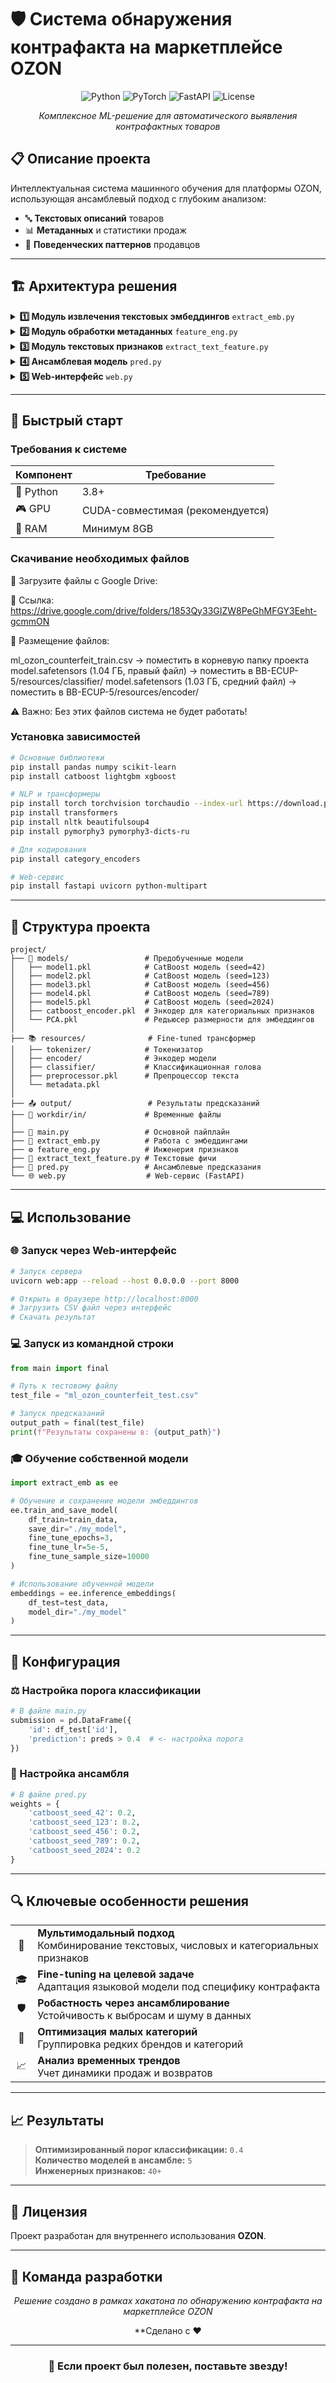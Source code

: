 # 🛡️ Система обнаружения контрафакта на маркетплейсе OZON

<div align="center">

![Python](https://img.shields.io/badge/python-v3.8+-blue.svg)
![PyTorch](https://img.shields.io/badge/PyTorch-%23EE4C2C.svg?style=flat&logo=PyTorch&logoColor=white)
![FastAPI](https://img.shields.io/badge/FastAPI-005571?style=flat&logo=fastapi)
![License](https://img.shields.io/badge/license-Internal-green.svg)

*Комплексное ML-решение для автоматического выявления контрафактных товаров*

</div>

## 📋 Описание проекта

Интеллектуальная система машинного обучения для платформы OZON, использующая ансамблевый подход с глубоким анализом:
- 🔤 **Текстовых описаний** товаров
- 📊 **Метаданных** и статистики продаж  
- 👤 **Поведенческих паттернов** продавцов

---

## 🏗️ Архитектура решения

<details>
<summary><strong>1️⃣ Модуль извлечения текстовых эмбеддингов</strong> <code>extract_emb.py</code></summary>

- 🌐 Использование трансформера **XLM-RoBERTa** для мультиязычных текстов
- 🎯 Fine-tuning модели на задаче классификации контрафакта
- 🧠 Извлечение семантических представлений описаний и названий товаров

</details>

<details>
<summary><strong>2️⃣ Модуль обработки метаданных</strong> <code>feature_eng.py</code></summary>

- ⚙️ Создание **40+** инженерных признаков из статистики продаж
- 📈 CatBoost encoding категориальных переменных
- 🔍 Анализ поведенческих паттернов продавцов

</details>

<details>
<summary><strong>3️⃣ Модуль текстовых признаков</strong> <code>extract_text_feature.py</code></summary>

- 🚨 Детекция подозрительных ключевых слов
- 🌍 Анализ языковых пропорций и структуры текста
- 📊 Извлечение статистических характеристик

</details>

<details>
<summary><strong>4️⃣ Ансамблевая модель</strong> <code>pred.py</code></summary>

- 🎰 **5 CatBoost моделей** с различными random seeds
- ⚖️ Взвешенное усреднение предсказаний
- 🎯 Оптимизированный порог классификации: **0.617**

</details>

<details>
<summary><strong>5️⃣ Web-интерфейс</strong> <code>web.py</code></summary>

- 🚀 **FastAPI** сервис для загрузки и обработки данных
- 🤖 Автоматическая генерация результатов

</details>

---

## 🚀 Быстрый старт

### Требования к системе

| Компонент | Требование |
|-----------|------------|
| 🐍 Python | 3.8+ |
| 🎮 GPU | CUDA-совместимая (рекомендуется) |
| 💾 RAM | Минимум 8GB |

### Скачивание необходимых файлов
📁 Загрузите файлы с Google Drive:

🔗 Ссылка: https://drive.google.com/drive/folders/1853Qy33GIZW8PeGhMFGY3Eeht-gcmmON

📂 Размещение файлов:

ml_ozon_сounterfeit_train.csv → поместить в корневую папку проекта
model.safetensors (1.04 ГБ, правый файл) → поместить в BB-ECUP-5/resources/classifier/
model.safetensors (1.03 ГБ, средний файл) → поместить в BB-ECUP-5/resources/encoder/


⚠️ Важно: Без этих файлов система не будет работать!

### Установка зависимостей

```bash
# Основные библиотеки
pip install pandas numpy scikit-learn
pip install catboost lightgbm xgboost

# NLP и трансформеры
pip install torch torchvision torchaudio --index-url https://download.pytorch.org/whl/cu118
pip install transformers
pip install nltk beautifulsoup4
pip install pymorphy3 pymorphy3-dicts-ru

# Для кодирования
pip install category_encoders

# Web-сервис
pip install fastapi uvicorn python-multipart
```

---

## 📂 Структура проекта

```
project/
├── 🤖 models/                 # Предобученные модели
│   ├── model1.pkl            # CatBoost модель (seed=42)
│   ├── model2.pkl            # CatBoost модель (seed=123)
│   ├── model3.pkl            # CatBoost модель (seed=456)
│   ├── model4.pkl            # CatBoost модель (seed=789)
│   ├── model5.pkl            # CatBoost модель (seed=2024)
│   ├── catboost_encoder.pkl  # Энкодер для категориальных признаков
│   └── PCA.pkl               # Редьюсер размерности для эмбеддингов
│
├── 📚 resources/              # Fine-tuned трансформер
│   ├── tokenizer/            # Токенизатор
│   ├── encoder/              # Энкодер модели
│   ├── classifier/           # Классификационная голова
│   ├── preprocessor.pkl      # Препроцессор текста
│   └── metadata.pkl
│
├── 📤 output/                 # Результаты предсказаний
├── 📁 workdir/in/             # Временные файлы
│
├── 🎯 main.py                 # Основной пайплайн
├── 🧠 extract_emb.py          # Работа с эмбеддингами
├── ⚙️ feature_eng.py          # Инженерия признаков
├── 📝 extract_text_feature.py # Текстовые фичи
├── 🎪 pred.py                 # Ансамблевые предсказания
└── 🌐 web.py                  # Web-сервис (FastAPI)
```

---

## 💻 Использование

### 🌐 Запуск через Web-интерфейс

```bash
# Запуск сервера
uvicorn web:app --reload --host 0.0.0.0 --port 8000

# Открыть в браузере http://localhost:8000
# Загрузить CSV файл через интерфейс
# Скачать результат
```

### 💻 Запуск из командной строки

```python
from main import final

# Путь к тестовому файлу
test_file = "ml_ozon_counterfeit_test.csv"

# Запуск предсказаний
output_path = final(test_file)
print(f"Результаты сохранены в: {output_path}")
```

### 🎓 Обучение собственной модели

```python
import extract_emb as ee

# Обучение и сохранение модели эмбеддингов
ee.train_and_save_model(
    df_train=train_data,
    save_dir="./my_model",
    fine_tune_epochs=3,
    fine_tune_lr=5e-5,
    fine_tune_sample_size=10000
)

# Использование обученной модели
embeddings = ee.inference_embeddings(
    df_test=test_data,
    model_dir="./my_model"
)
```

---

## 🔧 Конфигурация

### ⚖️ Настройка порога классификации

```python
# В файле main.py
submission = pd.DataFrame({
    'id': df_test['id'],
    'prediction': preds > 0.4  # <- настройка порога
})
```

### 🎪 Настройка ансамбля

```python
# В файле pred.py
weights = {
    'catboost_seed_42': 0.2,
    'catboost_seed_123': 0.2,
    'catboost_seed_456': 0.2,
    'catboost_seed_789': 0.2,
    'catboost_seed_2024': 0.2
}
```

---

## 🔍 Ключевые особенности решения

<table>
<tr>
<td align="center">🎯</td>
<td><strong>Мультимодальный подход</strong><br>Комбинирование текстовых, числовых и категориальных признаков</td>
</tr>
<tr>
<td align="center">🎓</td>
<td><strong>Fine-tuning на целевой задаче</strong><br>Адаптация языковой модели под специфику контрафакта</td>
</tr>
<tr>
<td align="center">🛡️</td>
<td><strong>Робастность через ансамблирование</strong><br>Устойчивость к выбросам и шуму в данных</td>
</tr>
<tr>
<td align="center">🔬</td>
<td><strong>Оптимизация малых категорий</strong><br>Группировка редких брендов и категорий</td>
</tr>
<tr>
<td align="center">📈</td>
<td><strong>Анализ временных трендов</strong><br>Учет динамики продаж и возвратов</td>
</tr>
</table>

---

## 📈 Результаты

> **Оптимизированный порог классификации:** `0.4`  
> **Количество моделей в ансамбле:** `5`  
> **Инженерных признаков:** `40+`

---

## 📄 Лицензия

Проект разработан для внутреннего использования **OZON**.

---

## 👥 Команда разработки

<div align="center">

*Решение создано в рамках хакатона по обнаружению контрафакта на маркетплейсе OZON*

**Сделано с ❤️ 

</div>

---

<div align="center">

### 🌟 Если проект был полезен, поставьте звезду!

</div>
